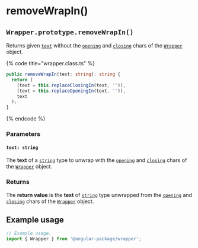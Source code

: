 # removeWrapIn()

## `Wrapper.prototype.removeWrapIn()`

Returns given [`text`](removewrapin.md#text-string) without the [`opening`](../../../wrap/instance/accessors/#wrap.prototype.opening) and [`closing`](../../../wrap/instance/accessors/#wrap.prototype.closing) chars of the [`Wrapper`](../../wrapper.md) object.

{% code title="wrapper.class.ts" %}
```typescript
public removeWrapIn(text: string): string {
  return (
    (text = this.replaceClosingIn(text, '')),
    (text = this.replaceOpeningIn(text, '')),
    text
  );
}
```
{% endcode %}

### Parameters

#### `text: string`

The **text** of a [`string`](https://developer.mozilla.org/en-US/docs/Web/JavaScript/Reference/Global\_Objects/String) type to unwrap with the [`opening`](../../../wrap/instance/accessors/#wrap.prototype.opening) and [`closing`](../../../wrap/instance/accessors/#wrap.prototype.closing) chars of the [`Wrapper`](../../wrapper.md) object.

### Returns

The **return value** is the **text** of [`string`](https://developer.mozilla.org/en-US/docs/Web/JavaScript/Reference/Global\_Objects/String) type unwrapped from the [`opening`](../../../wrap/instance/accessors/#wrap.prototype.opening) and [`closing`](../../../wrap/instance/accessors/#wrap.prototype.closing) chars of the [`Wrapper`](broken-reference) object.

## Example usage

```typescript
// Example usage.
import { Wrapper } from '@angular-package/wrapper';


```
